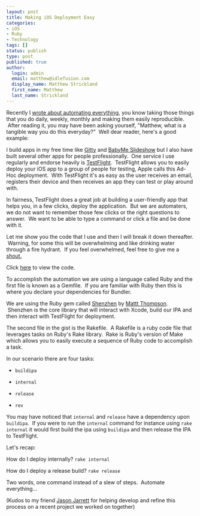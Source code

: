 ```yaml
---
layout: post
title: Making iOS Deployment Easy
categories:
- iOS
- Ruby
- Technology
tags: []
status: publish
type: post
published: true
author:
  login: admin
  email: matthew@idlefusion.com
  display_name: Matthew Strickland
  first_name: Matthew
  last_name: Strickland
---
```

Recently I [wrote about automating everything](http://mstrick.com/automate-everything/), you know taking those things that you do daily, weekly, monthly and making them easily reproducible.  After reading it, you may have been asking yourself, "Matthew, what is a tangible way you do this everyday?"  Well dear reader, here's a good example:

I build apps in my free time like [Gitty](http://gittyapp.com) and [BabyMe Slideshow](http://babymeapps.com) but I also have built several other apps for people professionally.  One service I use regularly and endorse heavily is [TestFlight](http://testflightapp.com).  TestFlight allows you to easily deploy your iOS app to a group of people for testing, Apple calls this Ad-Hoc deployment.  With TestFlight it's as easy as the user receives an email, registers their device and then receives an app they can test or play around with.

In fairness, TestFlight does a great job at building a user-friendly app that helps you, in a few clicks, deploy the application.  But we are automaters, we do not want to remember those few clicks or the right questions to answer.  We want to be able to type a command or click a file and be done with it.

Let me show you the code that I use and then I will break it down thereafter.  Warning, for some this will be overwhelming and like drinking water through a fire hydrant.  If you feel overwhelmed, feel free to give me a [shout.](http://mstrick.com/contact)

Click [here](https://gist.github.com/mps/5876345) to view the code.

To accomplish the automation we are using a language called Ruby and the first file is known as a Gemfile.  If you are familiar with Ruby then this is where you declare your dependencies for Bundler.

We are using the Ruby gem called [Shenzhen](https://github.com/nomad/shenzhen) by [Mattt Thompson](https://github.com/mattt).  Shenzhen is the core library that will interact with Xcode, build our IPA and then interact with TestFlight for deployment.

The second file in the gist is the Rakefile.  A Rakefile is a ruby code file that leverages tasks on Ruby's Rake library.  Rake is Ruby's version of Make which allows you to easily execute a sequence of Ruby code to accomplish a task.

In our scenario there are four tasks:

* `buildipa`

* `internal`

* `release`

* `rev`

You may have noticed that `internal` and `release` have a dependency upon `buildipa`.  If you were to run the `internal` command for instance using `rake internal` it would first build the ipa using `buildipa` and then release the IPA to TestFlight.

Let's recap:

How do I deploy internally? `rake internal`

How do I deploy a release build? `rake release`

Two words, one command instead of a slew of steps.  Automate everything...

(Kudos to my friend [Jason Jarrett](http://twitter.com/staxmanade) for helping develop and refine this process on a recent project we worked on together)
